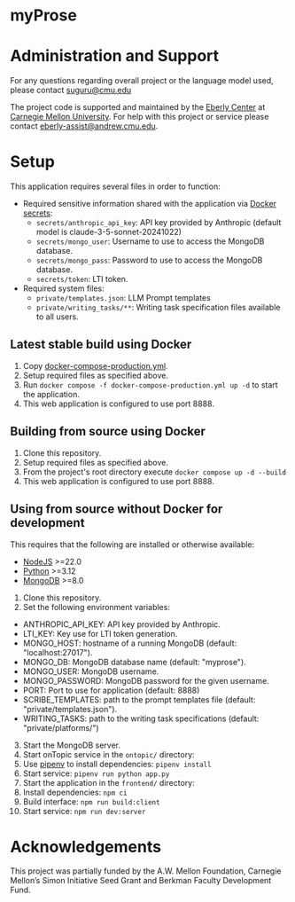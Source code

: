 # myProse

# Administration and Support

For any questions regarding overall project or the language model used, please contact suguru@cmu.edu

The project code is supported and maintained by the [Eberly Center](https://www.cmu.edu/teaching/) at [Carnegie Mellon University](www.cmu.edu). For help with this project or service please contact eberly-assist@andrew.cmu.edu.

# Setup

This application requires several files in order to function:
- Required sensitive information shared with the application via [Docker secrets](https://docs.docker.com/compose/how-tos/use-secrets/):
  - `secrets/anthropic_api_key`: API key provided by Anthropic (default model is claude-3-5-sonnet-20241022)
  - `secrets/mongo_user`: Username to use to access the MongoDB database.
  - `secrets/mongo_pass`: Password to use to access the MongoDB database.
  - `secrets/token`: LTI token.
- Required system files:
  - `private/templates.json`: LLM Prompt templates 
  - `private/writing_tasks/**`: Writing task specification files available to all users.

## Latest stable build using Docker

1. Copy [docker-compose-production.yml](docker-compose-production.yml).
2. Setup required files as specified above.
3. Run `docker compose -f docker-compose-production.yml up -d` to start the application.
4. This web application is configured to use port 8888.

## Building from source using Docker

1. Clone this repository.
2. Setup required files as specified above.
2. From the project's root directory execute `docker compose up -d --build`
4. This web application is configured to use port 8888.

## Using from source without Docker for development
This requires that the following are installed or otherwise available:
- [NodeJS](https://nodejs.org/) >=22.0
- [Python](https://www.python.org/) >=3.12
- [MongoDB](https://www.mongodb.com/) >=8.0

1. Clone this repository.
2. Set the following environment variables:
  - ANTHROPIC_API_KEY: API key provided by Anthropic.
  - LTI_KEY: Key use for LTI token generation.
  - MONGO_HOST: hostname of a running MongoDB (default: "localhost:27017").
  - MONGO_DB: MongoDB database name (default: "myprose").
  - MONGO_USER: MongoDB username.
  - MONGO_PASSWORD: MongoDB password for the given username.
  - PORT: Port to use for application (default: 8888)
  - SCRIBE_TEMPLATES: path to the prompt templates file (default: "private/templates.json").
  - WRITING_TASKS: path to the writing task specifications (default: "private/platforms/")
3. Start the MongoDB server.
4. Start onTopic service in the `ontopic/` directory:
  1. Use [pipenv](https://pipenv.pypa.io/) to install dependencies: `pipenv install`
  2. Start service: `pipenv run python app.py`
5. Start the application in the `frontend/` directory:
  1. Install dependencies: `npm ci`
  2. Build interface: `npm run build:client`
  3. Start service: `npm run dev:server`

# Acknowledgements

This project was partially funded by the A.W. Mellon Foundation, Carnegie Mellon’s Simon Initiative Seed Grant and Berkman Faculty Development Fund.
